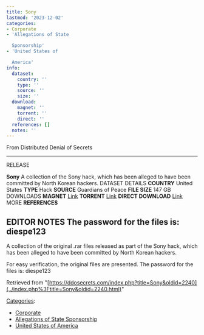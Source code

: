 ```yaml
---
title: Sony
lastmod: '2023-12-02'
categories:
- Corporate
- 'Allegations of State

  Sponsorship'
- 'United States of

  America'
info:
  dataset:
    country: ''
    type: ''
    source: ''
    size: ''
  download:
    magnet: ''
    torrent: ''
    direct: ''
  references: []
  notes: ''
---
```




From Distributed Denial of Secrets

---
RELEASE

**Sony**
A collection of the Sony hack, which has been alleged to have been committed by North Korean hackers.
DATASET DETAILS
**COUNTRY** United States
**TYPE** Hack
**SOURCE** Guardians of Peace
**FILE SIZE** 147 GB
DOWNLOADS
**MAGNET** [Link](magnet:?xt=urn:btih:02860eaff82ea5dbdf1079951bdc54478c01b484&tr=udp://tracker.leechers-paradise.org:6969&tr=udp://zer0day.ch:1337&tr=udp://open.demonii.com:1337&tr=udp://tracker.coppersurfer.tk:6969&tr=udp://exodus.desync.com:6969)
**TORRENT** [Link](../images/6/6d/Sony.torrent)
**DIRECT DOWNLOAD** [Link](https://data.ddosecrets.com/Sony/)
MORE
**REFERENCES**

**EDITOR NOTES**
The password for the files is: diespe123
---

A collection of the original .rar files released as part of the Sony
hack, which has been alleged to have been committed by North Korean
hackers.

For easy verification, the original files are presented. The password
for the files is: diespe123

Retrieved from
"[https://ddosecrets.com/index.php?title=Sony&oldid=2240](../index.php%3Ftitle=Sony&oldid=2240.html)"

[Categories](./Special:Categories.html "Special:Categories"):

- [Corporate](./Category:Corporate.html "Category:Corporate")
- [Allegations of State
Sponsorship](./Category:Allegations_of_State_Sponsorship.html "Category:Allegations of State Sponsorship")
- [United States of
America](./Category:United_States_of_America.html "Category:United States of America")
